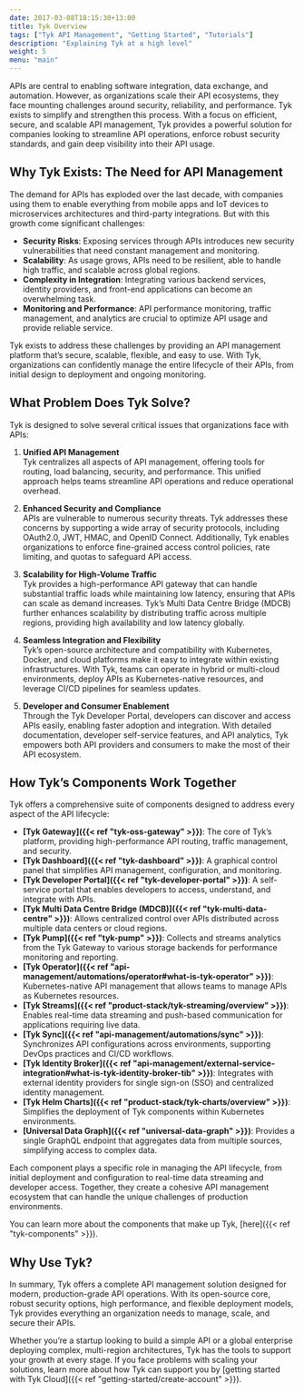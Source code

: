 ```yaml
---
date: 2017-03-08T18:15:30+13:00
title: Tyk Overview
tags: ["Tyk API Management", "Getting Started", "Tutorials"]
description: "Explaining Tyk at a high level"
weight: 5
menu: "main"
---
```


APIs are central to enabling software integration, data exchange, and automation. However, as organizations scale their API ecosystems, they face mounting challenges around security, reliability, and performance. Tyk exists to simplify and strengthen this process. With a focus on efficient, secure, and scalable API management, Tyk provides a powerful solution for companies looking to streamline API operations, enforce robust security standards, and gain deep visibility into their API usage.

## Why Tyk Exists: The Need for API Management
The demand for APIs has exploded over the last decade, with companies using them to enable everything from mobile apps and IoT devices to microservices architectures and third-party integrations. But with this growth come significant challenges:

- **Security Risks**: Exposing services through APIs introduces new security vulnerabilities that need constant management and monitoring.
- **Scalability**: As usage grows, APIs need to be resilient, able to handle high traffic, and scalable across global regions.
- **Complexity in Integration**: Integrating various backend services, identity providers, and front-end applications can become an overwhelming task.
- **Monitoring and Performance**: API performance monitoring, traffic management, and analytics are crucial to optimize API usage and provide reliable service.

Tyk exists to address these challenges by providing an API management platform that’s secure, scalable, flexible, and easy to use. With Tyk, organizations can confidently manage the entire lifecycle of their APIs, from initial design to deployment and ongoing monitoring.

## What Problem Does Tyk Solve?

Tyk is designed to solve several critical issues that organizations face with APIs:

1. **Unified API Management**  
   Tyk centralizes all aspects of API management, offering tools for routing, load balancing, security, and performance. This unified approach helps teams streamline API operations and reduce operational overhead.

2. **Enhanced Security and Compliance**  
   APIs are vulnerable to numerous security threats. Tyk addresses these concerns by supporting a wide array of security protocols, including OAuth2.0, JWT, HMAC, and OpenID Connect. Additionally, Tyk enables organizations to enforce fine-grained access control policies, rate limiting, and quotas to safeguard API access.

3. **Scalability for High-Volume Traffic**  
   Tyk provides a high-performance API gateway that can handle substantial traffic loads while maintaining low latency, ensuring that APIs can scale as demand increases. Tyk’s Multi Data Centre Bridge (MDCB) further enhances scalability by distributing traffic across multiple regions, providing high availability and low latency globally.

4. **Seamless Integration and Flexibility**  
   Tyk’s open-source architecture and compatibility with Kubernetes, Docker, and cloud platforms make it easy to integrate within existing infrastructures. With Tyk, teams can operate in hybrid or multi-cloud environments, deploy APIs as Kubernetes-native resources, and leverage CI/CD pipelines for seamless updates.

5. **Developer and Consumer Enablement**  
   Through the Tyk Developer Portal, developers can discover and access APIs easily, enabling faster adoption and integration. With detailed documentation, developer self-service features, and API analytics, Tyk empowers both API providers and consumers to make the most of their API ecosystem.

## How Tyk’s Components Work Together

Tyk offers a comprehensive suite of components designed to address every aspect of the API lifecycle:

- **[Tyk Gateway]({{< ref "tyk-oss-gateway" >}})**: The core of Tyk’s platform, providing high-performance API routing, traffic management, and security.
- **[Tyk Dashboard]({{< ref "tyk-dashboard" >}})**: A graphical control panel that simplifies API management, configuration, and monitoring.
- **[Tyk Developer Portal]({{< ref "tyk-developer-portal" >}})**: A self-service portal that enables developers to access, understand, and integrate with APIs.
- **[Tyk Multi Data Centre Bridge (MDCB)]({{< ref "tyk-multi-data-centre" >}})**: Allows centralized control over APIs distributed across multiple data centers or cloud regions.
- **[Tyk Pump]({{< ref "tyk-pump" >}})**: Collects and streams analytics from the Tyk Gateway to various storage backends for performance monitoring and reporting.
- **[Tyk Operator]({{< ref "api-management/automations/operator#what-is-tyk-operator" >}})**: Kubernetes-native API management that allows teams to manage APIs as Kubernetes resources.
- **[Tyk Streams]({{< ref "product-stack/tyk-streaming/overview" >}})**: Enables real-time data streaming and push-based communication for applications requiring live data.
- **[Tyk Sync]({{< ref "api-management/automations/sync" >}})**: Synchronizes API configurations across environments, supporting DevOps practices and CI/CD workflows.
- **[Tyk Identity Broker]({{< ref "api-management/external-service-integration#what-is-tyk-identity-broker-tib" >}})**: Integrates with external identity providers for single sign-on (SSO) and centralized identity management.
- **[Tyk Helm Charts]({{< ref "product-stack/tyk-charts/overview" >}})**: Simplifies the deployment of Tyk components within Kubernetes environments.
- **[Universal Data Graph]({{< ref "universal-data-graph" >}})**: Provides a single GraphQL endpoint that aggregates data from multiple sources, simplifying access to complex data.

Each component plays a specific role in managing the API lifecycle, from initial deployment and configuration to real-time data streaming and developer access. Together, they create a cohesive API management ecosystem that can handle the unique challenges of production environments.

You can learn more about the components that make up Tyk, [here]({{< ref "tyk-components" >}}).

## Why Use Tyk?

In summary, Tyk offers a complete API management solution designed for modern, production-grade API operations. With its open-source core, robust security options, high performance, and flexible deployment models, Tyk provides everything an organization needs to manage, scale, and secure their APIs. 

Whether you’re a startup looking to build a simple API or a global enterprise deploying complex, multi-region architectures, Tyk has the tools to support your growth at every stage. If you face problems with scaling your solutions, learn more about how Tyk can support you by [getting started with Tyk Cloud]({{< ref "getting-started/create-account" >}}).


